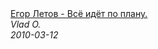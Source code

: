 <!--2023-12-31 12:00:10-->
<div class="yb">
  <a class="nodecor" href="/posts.html?russkij_rok/egor_letov_-_vse_idet_po_planu">
    <img class="preview" data-videoid="2ift8T7eVEo" src="https://i.ytimg.com/vi/2ift8T7eVEo/hqdefault.jpg" align="middle" alt="">
  </a>
  <div class="inlbl text">
    <a class="nodecor" href="/posts.html?russkij_rok/egor_letov_-_vse_idet_po_planu">Егор Летов - Всё идёт по плану.</a><br>
    <i class="smaller2">Vlad O.</i><br>
    <i class="smaller3">2010-03-12</i>
  </div>
</div>

